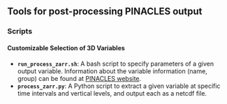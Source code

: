 ## Tools for post-processing PINACLES output

### Scripts
#### Customizable Selection of 3D Variables
- **`run_process_zarr.sh`**: A bash script to specify parameters of a given output variable. Information about the variable information (name, group) can be found at [PINACLES website](https://portal.nersc.gov/cfs/m1867/pinacles_docs/site/fields_zarr/).
- **`process_zarr.py`**: A Python script to extract a given variable at specific time intervals and vertical levels, and output each as a netcdf file.
